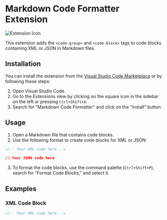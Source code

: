 # Markdown Code Formatter Extension

![Extension Icon](https://example.com/extension-icon.png)

This extension adds the `<code-group>` and `<code-block>` tags to code blocks containing XML or JSON in Markdown files.

## Installation

You can install the extension from the [Visual Studio Code Marketplace](https://marketplace.visualstudio.com/) or by following these steps:

1. Open Visual Studio Code.
2. Go to the Extensions view by clicking on the square icon in the sidebar on the left or pressing `Ctrl+Shift+X`.
3. Search for "Markdown Code Formatter" and click on the "Install" button.

## Usage

1. Open a Markdown file that contains code blocks.
2. Use the following format to create code blocks for XML or JSON:

```xml
<!-- Your XML code here -->
```

```json
// Your JSON code here
```

3. To format the code blocks, use the command palette (`Ctrl+Shift+P`), search for "Format Code Blocks," and select it.

## Examples

### XML Code Block

<code-group>
<code-block title="XML" active>

```xml
<!-- Your XML code here -->
```
